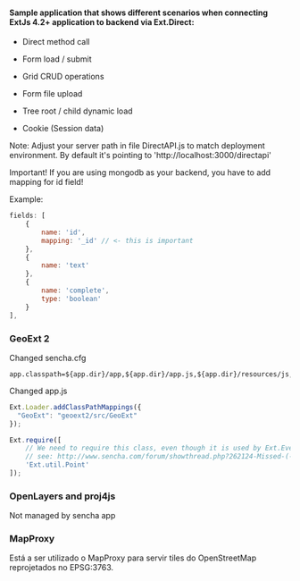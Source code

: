 #### Sample application that shows different scenarios when connecting ExtJs 4.2+ application to backend via Ext.Direct:

  * Direct method call
  
  * Form load / submit

  * Grid CRUD operations

  * Form file upload

  * Tree root / child dynamic load

  * Cookie (Session data)

Note: Adjust your server path in file DirectAPI.js to match deployment environment.
By default it's pointing to 'http://localhost:3000/directapi'

Important! If you are using mongodb as your backend, you have to add mapping for id field!

Example:

```js
fields: [
    {
        name: 'id',
        mapping: '_id' // <- this is important
    },
    {
        name: 'text'
    },
    {
        name: 'complete',
        type: 'boolean'
    }
],
```
 
### GeoExt 2

Changed sencha.cfg

```
app.classpath=${app.dir}/app,${app.dir}/app.js,${app.dir}/resources/js,${app.dir}/geoext2/src
```

Changed app.js

```js
Ext.Loader.addClassPathMappings({
  "GeoExt": "geoext2/src/GeoExt"
});

Ext.require([
    // We need to require this class, even though it is used by Ext.EventObjectImpl
    // see: http://www.sencha.com/forum/showthread.php?262124-Missed-(-)-dependency-reference-to-a-Ext.util.Point-in-Ext.EventObjectImpl
    'Ext.util.Point'
]);
```

### OpenLayers and proj4js

Not managed by sencha app

### MapProxy

Está a ser utilizado o MapProxy para servir tiles do OpenStreetMap reprojetados no EPSG:3763.

